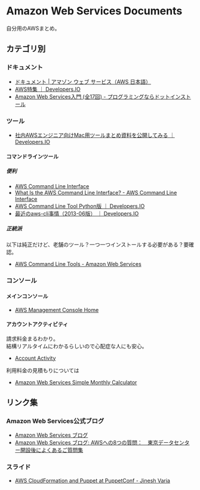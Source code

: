 Amazon Web Services Documents
==================================================

自分用のAWSまとめ。

カテゴリ別
--------------------------------------------------

### ドキュメント

- [ドキュメント | アマゾン ウェブ サービス（AWS 日本語）](http://aws.amazon.com/jp/documentation/)
- [AWS特集 ｜ Developers.IO](http://dev.classmethod.jp/referencecat/aws-special/)
- [Amazon Web Services入門 (全17回) - プログラミングならドットインストール](http://dotinstall.com/lessons/basic_aws)

### ツール

- [社内AWSエンジニア向けMac用ツールまとめ資料を公開してみる ｜ Developers.IO](http://dev.classmethod.jp/cloud/aws/osx-tools-for-aws-engineer-201311/)

#### コマンドラインツール

##### 便利

- [AWS Command Line Interface](http://aws.amazon.com/jp/cli/)
- [What Is the AWS Command Line Interface? - AWS Command Line Interface](http://docs.aws.amazon.com/cli/latest/userguide/cli-chap-welcome.html)
- [AWS Command Line Tool Python版 ｜ Developers.IO](http://dev.classmethod.jp/cloud/aws-command-line-tool-python/)
- [最近のaws-cli事情（2013-06版） ｜ Developers.IO](http://dev.classmethod.jp/cloud/aws/aws-cli-recently-2013-06/)

##### 正統派

以下は純正だけど、老舗のツール？一つ一つインストールする必要がある？要確認。

- [AWS Command Line Tools - Amazon Web Services](http://docs.aws.amazon.com/general/latest/gr/GetTheTools.html)

### コンソール

#### メインコンソール

- [AWS Management Console Home](https://console.aws.amazon.com/console/home)

#### アカウントアクティビティ

請求料金まるわかり。  
結構リアルタイムにわかるらしいので心配症な人にも安心。

- [Account Activity](https://portal.aws.amazon.com/gp/aws/developer/account?ie=UTF8&action=activity-summary#)

利用料金の見積もりについては

- [Amazon Web Services Simple Monthly Calculator](http://calculator.s3.amazonaws.com/calc5.html?lng=ja_JP)

リンク集
--------------------------------------------------

### Amazon Web Services公式ブログ

- [Amazon Web Services ブログ](http://aws.typepad.com/aws_japan/)
- [Amazon Web Services ブログ: AWSへの8つの質問：　東京データセンター開設後によくあるご質問集](http://aws.typepad.com/aws_japan/2011/03/new-customer-faq-after-tokyo-region.html)

### スライド

- [AWS CloudFormation and Puppet at PuppetConf - Jinesh Varia](http://www.slideshare.net/AmazonWebServices/aws-cloudformation-and-puppet-at-puppetconf-jinesh-varia)
